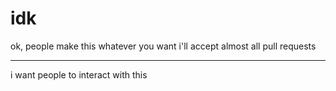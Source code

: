 # idk
ok, people make this whatever you want i'll accept almost all pull requests
***
i want people to interact with this
